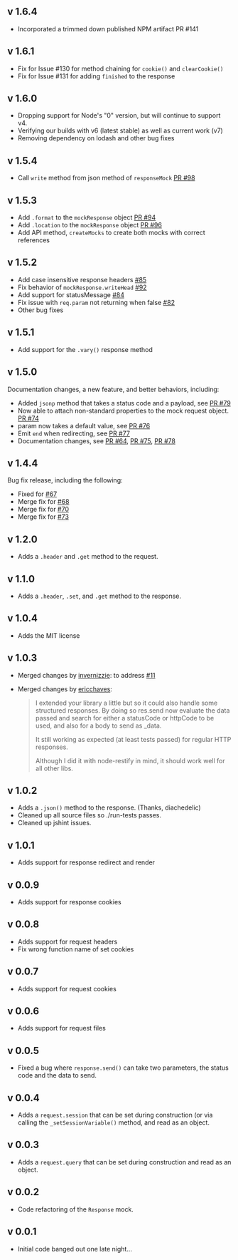 v 1.6.4
-------

  - Incorporated a trimmed down published NPM artifact PR #141

v 1.6.1
-------

  - Fix for Issue #130 for method chaining for `cookie()` and `clearCookie()`
  - Fix for Issue #131 for adding `finished` to the response

v 1.6.0
-------

  - Dropping support for Node's "0" version, but will continue to support v4.
  - Verifying our builds with v6 (latest stable) as well as current work (v7)
  - Removing dependency on lodash and other bug fixes

v 1.5.4
-------

  * Call `write` method from json method of `responseMock` [PR #98][98]

  [98]: https://github.com/howardabrams/node-mocks-http/issues/98

v 1.5.3
-------

  * Add `.format` to the `mockResponse` object [PR #94][94]
  * Add `.location` to the `mockResponse` object [PR #96][96]
  * Add API method, `createMocks` to create both mocks with correct references

  [96]: https://github.com/howardabrams/node-mocks-http/issues/96
  [94]: https://github.com/howardabrams/node-mocks-http/issues/94

v 1.5.2
-------

  * Add case insensitive response headers [#85][85]
  * Fix behavior of `mockResponse.writeHead` [#92][92]
  * Add support for statusMessage [#84][84]
  * Fix issue with `req.param` not returning when false [#82][82]
  * Other bug fixes

  [92]: https://github.com/howardabrams/node-mocks-http/issues/92
  [84]: https://github.com/howardabrams/node-mocks-http/issues/84
  [82]: https://github.com/howardabrams/node-mocks-http/issues/82
  [85]: https://github.com/howardabrams/node-mocks-http/issues/85


v 1.5.1
-------

  * Add support for the `.vary()` response method

v 1.5.0
-------

Documentation changes, a new feature, and better behaviors, including:

  * Added `jsonp` method that takes a status code and a payload, see [PR #79][79]
  * Now able to attach non-standard properties to the mock request object. [PR #74][74]
  * param now takes a default value, see [PR #76][76]
  * Emit `end` when redirecting, see [PR #77][77]
  * Documentation changes, see [PR #64][64], [PR #75][75], [PR #78][78]

  [64]: https://github.com/howardabrams/node-mocks-http/issues/64
  [74]: https://github.com/howardabrams/node-mocks-http/issues/74
  [75]: https://github.com/howardabrams/node-mocks-http/issues/75
  [76]: https://github.com/howardabrams/node-mocks-http/issues/76
  [77]: https://github.com/howardabrams/node-mocks-http/issues/77
  [78]: https://github.com/howardabrams/node-mocks-http/issues/78
  [79]: https://github.com/howardabrams/node-mocks-http/issues/79


v 1.4.4
-------

  Bug fix release, including the following:
  * Fixed for [#67][67]
  * Merge fix for [#68][68]
  * Merge fix for [#70][70]
  * Merge fix for [#73][73]

  [67]: https://github.com/howardabrams/node-mocks-http/issues/67
  [68]: https://github.com/howardabrams/node-mocks-http/issues/68
  [70]: https://github.com/howardabrams/node-mocks-http/issues/70
  [73]: https://github.com/howardabrams/node-mocks-http/issues/73

v 1.2.0
---

  * Adds a `.header` and `.get` method to the request.

v 1.1.0
---

  * Adds a `.header`, `.set`, and `.get` method to the response.

v 1.0.4
---

  * Adds the MIT license

v 1.0.3
---

  * Merged changes by [invernizzie](https://github.com/invernizzie):
    to address [#11](https://github.com/howardabrams/node-mocks-http/pull/11)

  * Merged changes by [ericchaves](https://github.com/ericchaves):
    > I extended your library a little but so it could also handle
    > some structured responses. By doing so res.send now evaluate the
    > data passed and search for either a statusCode or httpCode to be
    > used, and also for a body to send as _data.
    >
    > It still working as expected (at least tests passed) for regular
    > HTTP responses.
    >
    > Although I did it with node-restify in mind, it should work well
    > for all other libs.

v 1.0.2
---

  * Adds a `.json()` method to the response. (Thanks, diachedelic)
  * Cleaned up all source files so ./run-tests passes.
  * Cleaned up jshint issues.

v 1.0.1
---

  * Adds support for response redirect and render

v 0.0.9
---

  * Adds support for response cookies

v 0.0.8
---

  * Adds support for request headers
  * Fix wrong function name of set cookies

v 0.0.7
---

  * Adds support for request cookies

v 0.0.6
---

  * Adds support for request files

v 0.0.5
---

  * Fixed a bug where `response.send()` can take two parameters, the status code and the data to send.

v 0.0.4
---

  * Adds a `request.session` that can be set during construction (or via calling the `_setSessionVariable()` method, and read as an object.

v 0.0.3
---

  * Adds a `request.query` that can be set during construction and read as an object.

v 0.0.2
---

  * Code refactoring of the `Response` mock.

v 0.0.1
---

  * Initial code banged out one late night...
